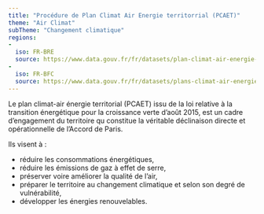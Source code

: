 ```yaml
---
title: "Procédure de Plan Climat Air Energie territorrial (PCAET)"
theme: "Air Climat"
subTheme: "Changement climatique"
regions:
- 
  iso: FR-BRE
  source: https://www.data.gouv.fr/fr/datasets/plan-climat-air-energie-territorial-pcaet-de-bretagne/
-
  iso: FR-BFC
  source: https://www.data.gouv.fr/fr/datasets/plans-climat-air-energie-territoriaux-pcaet-obliges-pour-les-plus-de-20000-habitants-1/
---
```


Le plan climat-air énergie territorial (PCAET) issu de la loi relative à la transition énergétique pour la croissance verte d’août 2015, est un cadre d’engagement du territoire qu constitue la véritable déclinaison directe et opérationnelle de l’Accord de Paris.

Ils visent à :
- réduire les consommations énergétiques,
- réduire les émissions de gaz à effet de serre,
- préserver voire améliorer la qualité de l’air,
- préparer le territoire au changement climatique et selon son degré de vulnérabilité,
- développer les énergies renouvelables.
